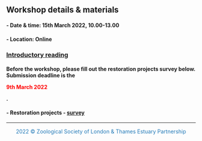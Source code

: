 ## Workshop details & materials

#### - Date & time: 15th March 2022, 10.00-13.00

#### - Location: Online 

### <a href="https://thamesestuarypartnership.github.io/3cs/docs/Workshop%20Introduction.pdf" target="_blank">Introductory reading</a>

#### Before the workshop, please fill out the restoration projects survey below. Submission deadline is the <p style="color:red">9th March 2022</p>.

#### - Restoration projects - <a href="https://survey123.arcgis.com/share/a425bad4dfc8413abd8960ddf9976e77" target="_blank">survey</a>


<hr>
<center><p style="color:#267CB9">2022 © Zoological Society of London & Thames Estuary Partnership</p></center>

<link rel="stylesheet" href="https://cdnjs.cloudflare.com/ajax/libs/font-awesome/4.7.0/css/font-awesome.min.css">
<p style="text-align: center;">
<a href="https://www.zsl.org/" target="_blank" class="fa fa-globe fa-lg" style="color:#00b3db"></a> <a href="https://www.thamesestuarypartnership.org/" target="_blank" class="fa fa-globe fa-lg" style="color:#ad7247"></a> <a href="mailto:w.bodnar@ucl.ac.uk" class="fa fa-envelope fa-lg" style="color:#267CB9"></a>
